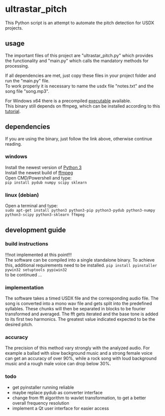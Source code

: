 # ultrastar_pitch
This Python script is an attempt to automate the pitch detection for USDX projects. 

## usage
The important files of this project are "ultrastar_pitch.py" which provides the functionality 
and "main.py" which calls the mandatory methods for processing. 

If all dependencies are met, just copy these files in your project folder and run the "main.py" file.  
To work properly it is necessary to name the usdx file "notes.txt" and the song file "song.mp3".

For Windows x64 there is a precompiled [executable](https://my.pcloud.com/publink/show?code=XZ1WuE7ZywiEsI3JbVF4j6ANeOVFY7Reft97) available.    
This binary still depends on ffmpeg, which can be installed according to this [tutorial](https://de.wikihow.com/FFmpeg-unter-Windows-installieren).

## dependencies
If you are using the binary, just follow the link above, otherwise continue reading.
### windows
Install the newest version of [Python 3](https://www.python.org/downloads/windows/)  
Install the newest build of [ffmpeg](https://ffmpeg.zeranoe.com/builds/)  
Open CMD/Powershell and type:  
`pip install pydub numpy scipy sklearn`
### linux (debian)
Open a terminal and type:  
`sudo apt-get install python3 python3-pip python3-pydub python3-numpy python3-scipy python3-sklearn ffmpeg`  


## development guide
### build instructions
!!!not implemented at this point!!!  
The software can be compiled into a single standalone binary. To achieve this, additional requirements need to be installed.
`pip install pyinstaller pywin32 setuptools pypiwin32`  
to be continued ...

### implementation
The software takes a timed USDX file and the corresponding audio file. The song is converted into a mono wav file 
and gets split into the predefined syllables. These chunks will then be separated in blocks to be fourier transformed and averaged.
The fft gets iterated and the base tone is added to its first two harmonics. The greatest value indicated expected to be the desired pitch.

### accuracy
The precision of this method vary strongly with the analyzed audio. For example a ballad with slow background music and a strong female voice
can get an accuracy of over 90%, while a rock song with loud background music and a rough male voice can drop below 30%.

### todo
* get pyinstaller running reliable
* maybe replace pydub as converter interface
* change from fft algorithm to wavlet transformation, to get a better overall frequency resolution
* implement a Qt user interface for easier access





